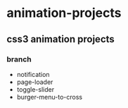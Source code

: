 # animation-projects

## css3 animation projects

### branch
  - notification
  - page-loader
  - toggle-slider
  - burger-menu-to-cross
